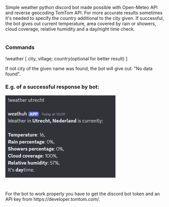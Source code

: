 Simple weather python discord bot made possible with Open-Meteo API and reverse geocoding TomTom API. For more accurate results sometimes it's needed to specify the country additional to the city given. 
If successful, the bot gives out current temperature, area covered by rain or showers, cloud coverage, relative humidity and a day/night time check. 

<h1></h1>
<h3>Commands</h3>
<p>!weather [ city, village; country(optional for better result) ] </p>
If not city of the given name was found, the bot will give out: "No data found".
<h3>E.g. of a successful response by bot:</h3>
<img src = "./image.png" alt = "example image">
<h1></h1>
<p>For the bot to work properly you have to get the discord bot token and an API key from https://developer.tomtom.com/.</p>
